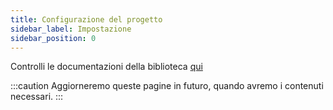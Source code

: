 ```yaml
---
title: Configurazione del progetto
sidebar_label: Impostazione
sidebar_position: 0
---
```


Controlli le documentazioni della biblioteca [qui](https://binary-com.github.io/python-deriv-api/)

:::caution
Aggiorneremo queste pagine in futuro, quando avremo i contenuti necessari.
:::
